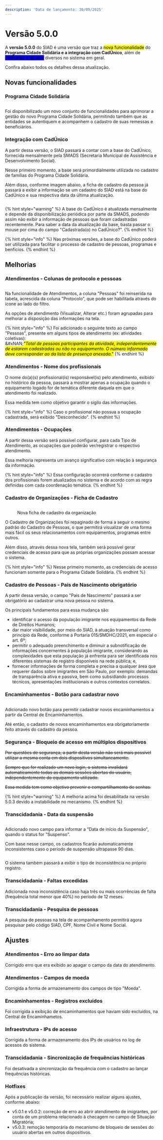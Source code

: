```yaml
---
description: 'Data de lançamento: 30/09/2025'
---
```


# Versão 5.0.0

A **versão 5.0.0** do SIAD é uma versão que traz a <mark style="background-color:yellow;">nova funcionalidade</mark> do **Programa Cidade Solidária e a integração com CadÚnico**, além de <mark style="background-color:blue;">melhorias e ajustes</mark> diversos no sistema em geral.

Confira abaixo todos os detalhes dessa atualização.

## Novas funcionalidades

### Programa Cidade Solidária

<figure><img src="../../.gitbook/assets/image (192).png" alt=""><figcaption></figcaption></figure>

Foi disponibilizado um novo conjunto de funcionalidades para aprimorar a gestão do novo Programa Cidade Solidária, permitindo também que as entidades se autentiquem e acompanhem o cadastro de suas remessas e beneficiários.

### Integração com CadÚnico

A partir dessa versão, o SIAD passará a contar com a base do CadÚnico, fornecida mensalmente pela SMADS (Secretaria Municipal de Assistência e Desenvolvimento Social).

Nesse primeiro momento, a base será primordialmente utilizada no cadastro de famílias do Programa Cidade Solidária.

Além disso, conforme imagem abaixo, a ficha de cadastro da pessoa já passará a exibir a informação se um cadastro do SIAD está na base do CadÚnico e sua respectiva data da última atualização.

<figure><img src="../../.gitbook/assets/image (1) (1) (1) (1) (1).png" alt=""><figcaption></figcaption></figure>

{% hint style="warning" %}
A base do CadÚnico é atualizada mensalmente e depende da disponibilização periódica por parte da SMADS, podendo assim não exibir a informação de pessoas que foram cadastradas recentemente. Para saber a data da atualização da base, basta passar o mouse por cima do campo "Cadastrada(o) no CadÚnico?".
{% endhint %}

{% hint style="info" %}
Nas próximas versões, a base do CadÚnico poderá ser utilizada para facilitar o processo de cadastro de pessoas, programas e benfícios.
{% endhint %}

## Melhorias

### Atendimentos - Colunas de protocolo e pessoas

<figure><img src="../../.gitbook/assets/image (2) (1) (1) (1) (1).png" alt=""><figcaption></figcaption></figure>

Na funcionalidade de Atendimentos, a coluna "Pessoas" foi reinserida na tabela, acrescida da coluna "Protocolo", que pode ser habilitada através do ícone ao lado do filtro.

As opções de atendimento (Visualizar, Alterar etc.) foram agrupadas para melhorar a disposição das informações na tela.

{% hint style="info" %}
Foi adicionado o seguinte texto ao campo "Pessoas", presente em alguns tipos de atendimento (ex: atividades coletivas):\
&#xNAN;_<mark style="color:$warning;">"Total de pessoas participantes da atividade, independentemente de estarem cadastradas ou não no equipamento. O número informado deve corresponder ao da lista de presença anexada."</mark>_
{% endhint %}

### Atendimentos - Nome dos profissionais

O nome do(a)(s) profissional(is) responsável(is) pelo atendimento, exibido no histórico da pessoa, passará a mostrar apenas a ocupação quando o equipamento logado for de temática diferente daquela em que o atendimento foi realizado.

Essa medida tem como objetivo garantir o sigilo das informações.

{% hint style="info" %}
Caso o profissional não possua a ocupação cadastrada, será exibido "Desconhecido".
{% endhint %}

### Atendimentos - Ocupações

A partir dessa versão será possível configurar, para cada Tipo de Atendimento, as ocupações que poderão ver/registrar o respectivo atendimento.

Essa melhoria representa um avanço significativo com relação à segurança da informação.

{% hint style="info" %}
Essa configuração ocorrerá conforme o cadastro dos profissionais forem atualizados no sistema e de acordo com as regra definidas com cada coordenação temática.
{% endhint %}

### Cadastro de Organizações - Ficha de Cadastro

<figure><img src="../../.gitbook/assets/image (1) (1) (1) (1) (1) (1).png" alt=""><figcaption><p>Nova ficha de cadastro da organização</p></figcaption></figure>

O Cadastro de Organizações foi repaginado de forma a seguir o mesmo padrão do Cadastro de Pessoas, o que permitirá visualizar de uma forma mais fácil os seus relacionamentos com equipamentos, programas entre outros.

Além disso, através dessa nova tela, também será possível gerar credenciais de acesso para que as próprias organizações possam acessar o sistema.

{% hint style="info" %}
Nesse primeiro momento, as credenciais de acesso funcionam somente para o Programa Cidade Solidária.
{% endhint %}

### Cadastro de Pessoas - País de Nascimento obrigatório

A partir dessa versão, o campo "País de Nascimento" passará a ser obrigatório ao cadastrar uma nova pessoa no sistema.

Os principais fundamentos para essa mudança são:

* identificar o acesso da população imigrante nos equipamentos da Rede de Direitos Humanos;
*  dar maior visibilidade, por meio do SIAD, à atuação transversal como princípio da Rede, conforme a Portaria 015/SMDHC/2021, em especial o art. 6º;
*  permitir o adequado preenchimento e diminuir a subnotificação de informações concernentes à população imigrante, considerando as complexidades que esta população já enfrenta para ser identificada nos diferentes sistemas de registro disponíveis na rede pública; e,
*  fornecer informações de forma completa e precisa a qualquer área que requerer dados sobre imigrantes em São Paulo, por exemplo: demandas de transparência ativa e passiva, bem como subsidiando processos técnicos, apresentações institucionais e outros contextos correlatos.

### Encaminhamentos - Botão para cadastrar novo

<figure><img src="../../.gitbook/assets/image (3) (1) (1) (1).png" alt=""><figcaption></figcaption></figure>

Adicionado novo botão para permitir cadastrar novos encaminhamentos a partir da Central de Encaminhamentos.

Até então, o cadastro de novos encaminhamentos era obrigatoriamente feito através do cadastro da pessoa.

### Segurança - Bloqueio de acesso em múltiplos dispositivos

~~Por questões de segurança, a partir desta versão não será mais possível utilizar a mesma conta em dois dispositivos simultaneamente.~~

~~Sempre que for realizado um novo login, o sistema invalidará automaticamente todas as demais sessões abertas do usuário, independentemente do equipamento utilizado.~~

~~Essa medida tem como objetivo prevenir o compartilhamento de senhas.~~

{% hint style="warning" %}
A melhoria acima foi desabilitada na versão 5.0.3 devido a instabilidade no mecanismo.
{% endhint %}

### Transcidadania - Data da suspensão

<figure><img src="../../.gitbook/assets/image (4) (1) (1).png" alt=""><figcaption></figcaption></figure>

Adicionado novo campo para informar a "Data de início da Suspensão", quando o status for "Suspenso".

Com base nesse campo, os cadastros ficarão automaticamente inconsistentes caso o período de suspensão ultrapasse 90 dias.

<figure><img src="../../.gitbook/assets/image (5) (1) (1).png" alt=""><figcaption></figcaption></figure>

O sistema também passará a exibir o tipo de inconsistência no próprio registro.

### Transcidadania - Faltas excedidas

Adicionada nova inconsistência caso haja três ou mais ocorrências de falta (frequência total menor que 40%) no período de 12 meses.

### Transcidadania - Pesquisa de pessoas

A pesquisa de pessoas na tela de acompanhamento permitirá agora pesquisar pelo código SIAD, CPF, Nome Civil e Nome Social.

## Ajustes

### Atendimentos - Erro ao limpar data

Corrigido erro que era exibido ao apagar o campo da data do atendimento.

### Atendimentos - Campos de moeda

Corrigida a forma de armazenamento dos campos de tipo "Moeda".

### Encaminhamentos - Registros excluídos

Foi corrigida a exibição de encaminhamentos que haviam sido excluídos, na Central de Encaminhametos.

### Infraestrutura - IPs de acesso

Corrigida a forma de armazenamento dos IPs de usuários no log de acessos do sistema.

### Transcidadania - Sincronização de frequências históricas

Foi desativada a sincronização da frequência com o cadastro ao lançar frequências históricas.

### Hotfixes

Após a publicação da versão, foi necessário realizar alguns ajustes, conforme abaixo:

* v5.0.1 e v5.0.2: correção de erro ao abrir atendimento de imigrantes, por conta de um problema relacionado à checagem no campo de Situação Migratória;
* v5.0.3: remoção temporária do mecanismo de bloqueio de sessões do usuário abertas em outros dispositivos.
